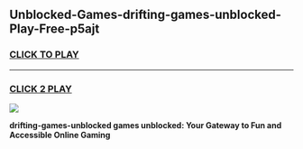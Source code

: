
## Unblocked-Games-drifting-games-unblocked-Play-Free-p5ajt
<h3>
<a href="https://premium76.site?title=drifting-games-unblocked&ref=10A">CLICK TO PLAY</a></h3>
<hr>

<h3>
<a href="https://premium76.site?title=drifting-games-unblocked&ref=10A">CLICK 2 PLAY</a>
  
</h3>

<a href="https://premium76.site?title=drifting-games-unblocked&ref=10A"><img src="https://clearcache.store/games.png"></a>


**drifting-games-unblocked games unblocked: Your Gateway to Fun and Accessible Online Gaming**
